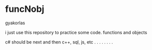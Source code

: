 # funcNobj
gyakorlas

i just use this repository to practice some code.
functions and objects

c# should be next and then c++, sql, js, etc
. . . . . . . .
